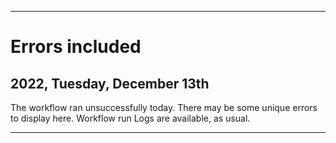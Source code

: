
***

# Errors included

## 2022, Tuesday, December 13th

The workflow ran unsuccessfully today. There may be some unique errors to display here. Workflow run Logs are available, as usual.

***
